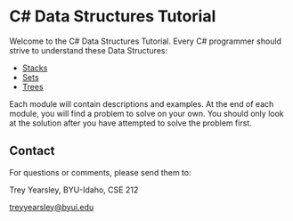 # C# Data Structures Tutorial

Welcome to the C# Data Structures Tutorial.  Every C# programmer should strive to understand these Data Structures:

- [Stacks](https://github.com/byui-cse212/s24-final-project-treyyearsley/blob/main/Stacks/Stacks.md)
- [Sets](https://github.com/byui-cse212/s24-final-project-treyyearsley/blob/main/Sets/Sets.md)
- [Trees](https://github.com/byui-cse212/s24-final-project-treyyearsley/blob/main/Trees/Trees.md)

Each module will contain descriptions and examples.  At the end of each module, you will find a problem to solve on your own.  You should only look at the solution after you have attempted to solve the problem first.

## Contact

For questions or comments, please send them to:

Trey Yearsley, BYU-Idaho, CSE 212

treyyearsley@byui.edu